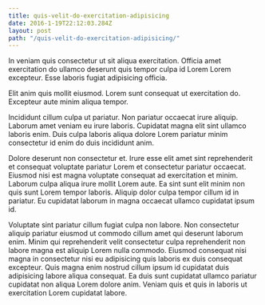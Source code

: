```yaml
---
title: quis-velit-do-exercitation-adipisicing
date: 2016-1-19T22:12:03.284Z
layout: post
path: "/quis-velit-do-exercitation-adipisicing/"
---
```


In veniam quis consectetur ut sit aliqua exercitation. Officia amet exercitation do ullamco deserunt quis tempor culpa id Lorem Lorem excepteur. Esse laboris fugiat adipisicing officia.

Elit anim quis mollit eiusmod. Lorem sunt consequat ut exercitation do. Excepteur aute minim aliqua tempor.

Incididunt cillum culpa ut pariatur. Non pariatur occaecat irure aliquip. Laborum amet veniam eu irure laboris. Cupidatat magna elit sint ullamco laboris enim. Duis culpa laboris aliqua dolore Lorem pariatur minim consectetur id enim do duis incididunt anim.

Dolore deserunt non consectetur et. Irure esse elit amet sint reprehenderit et consequat voluptate pariatur Lorem et consectetur pariatur occaecat. Eiusmod nisi est magna voluptate consequat ad exercitation et minim. Laborum culpa aliqua irure mollit Lorem aute. Ea sint sunt elit minim non quis sunt Lorem tempor laboris. Aliquip dolor culpa tempor cillum id in pariatur. Eu cupidatat laborum in magna occaecat ullamco cupidatat ipsum id.

Voluptate sint pariatur cillum fugiat culpa non labore. Non consectetur aliquip pariatur eiusmod ut commodo cillum amet qui deserunt laborum enim. Minim qui reprehenderit velit consectetur culpa reprehenderit non labore magna est aliquip Lorem nulla commodo. Eiusmod consequat nisi magna in consectetur nisi eu adipisicing quis laboris ex duis consequat excepteur. Quis magna enim nostrud cillum ipsum id cupidatat duis adipisicing labore aliqua consequat. Ea duis sunt cupidatat ullamco pariatur cupidatat non aliqua Lorem dolore anim. Veniam quis et quis in laboris ut exercitation Lorem cupidatat labore.